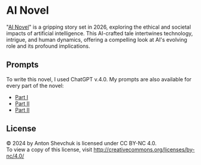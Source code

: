 # AI Novel

"[AI Novel](https://antonshevchuk.github.io/ai-novel/)" is a gripping story set in 2026, exploring the ethical and societal impacts of artificial intelligence. This AI-crafted tale intertwines technology, intrigue, and human dynamics, offering a compelling look at AI's evolving role and its profound implications.

## Prompts

To write this novel, I used ChatGPT v.4.0. 
My prompts are also available for every part of the novel:

- [Part I](./src/part-i/00.md)
- [Part II](./src/part-ii/00.md)
- [Part II](./src/part-iii/00.md)

## License

© 2024 by Anton Shevchuk is licensed under CC BY-NC 4.0.  
To view a copy of this license, visit http://creativecommons.org/licenses/by-nc/4.0/

